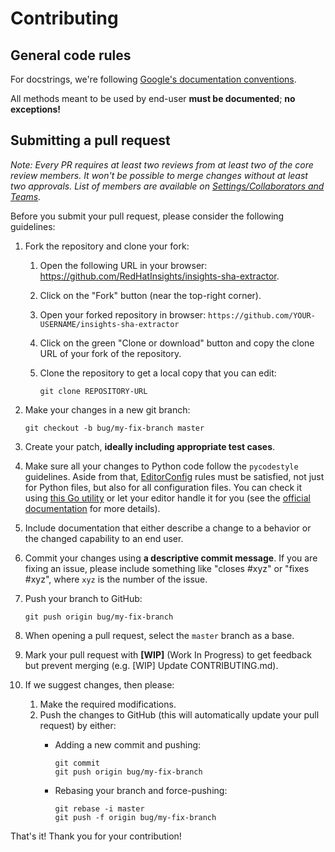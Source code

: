 # Contributing

## General code rules

For docstrings, we're following [Google's documentation conventions](https://www.sphinx-doc.org/en/master/usage/extensions/example_google.html#example-google).

All methods meant to be used by end-user **must be documented**; **no exceptions!**

## Submitting a pull request

*Note: Every PR requires at least two reviews from at least two of the core review members. It won't be possible to merge changes without at least two approvals. List of members are available on [Settings/Collaborators and Teams](https://github.com/RedHatInsights/insights-sha-extractor/settings/access).*

Before you submit your pull request, please consider the following guidelines:

1) Fork the repository and clone your fork:
    1) Open the following URL in your browser: <https://github.com/RedHatInsights/insights-sha-extractor>.
    1) Click on the "Fork" button (near the top-right corner).
    1) Open your forked repository in browser: `https://github.com/YOUR-USERNAME/insights-sha-extractor`
    1) Click on the green "Clone or download" button and copy the clone URL of your fork of the repository.
    1) Clone the repository to get a local copy that you can edit:

        ```shell
        git clone REPOSITORY-URL
        ```

1) Make your changes in a new git branch:

    ```shell
    git checkout -b bug/my-fix-branch master
    ```

1) Create your patch, **ideally including appropriate test cases**.

1) Make sure all your changes to Python code follow the `pycodestyle` guidelines. Aside from that, [EditorConfig](https://editorconfig.org/) rules must be satisfied, not just for Python files, but also for all configuration files. You can check it using [this Go utility](https://github.com/editorconfig-checker/editorconfig-checker) or let your editor handle it for you (see the [official documentation](https://editorconfig.org/#download) for more details).

1) Include documentation that either describe a change to a behavior or the changed capability to an end user.

1) Commit your changes using **a descriptive commit message**. If you are fixing an issue, please include something like "closes #xyz" or "fixes #xyz", where `xyz` is the number of the issue.

1) Push your branch to GitHub:

    ```shell
    git push origin bug/my-fix-branch
    ```

1) When opening a pull request, select the `master` branch as a base.

1) Mark your pull request with **[WIP]** (Work In Progress) to get feedback but prevent merging (e.g. [WIP] Update CONTRIBUTING.md).

1) If we suggest changes, then please:
    1) Make the required modifications.
    1) Push the changes to GitHub (this will automatically update your pull request) by either:
        - Adding a new commit and pushing:

            ```shell
            git commit
            git push origin bug/my-fix-branch
            ```

        - Rebasing your branch and force-pushing:

            ```shell
            git rebase -i master
            git push -f origin bug/my-fix-branch
            ```

That's it! Thank you for your contribution!
